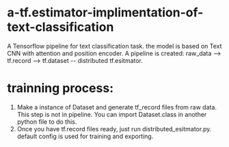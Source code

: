 # a-tf.estimator-implimentation-of-text-classification
A Tensorflow pipeline for text classification task. the model is based on Text CNN with attention and position encoder. A pipeline is created: raw_data --> tf.record --> tf.dataset -- distributed tf.esitmator.
# trainning process:
1. Make a instance of Dataset and generate tf_record files from raw data. This step is not in pipeline. You can import Dataset.class in another python file to do this.
2. Once you have tf.record files ready, just run distributed_esitmator.py. default config is used for training and exporting.
